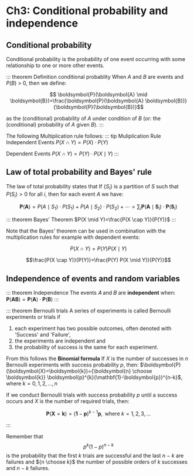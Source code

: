 # Ch3: Conditional probability and independence

## Conditional probability

Conditional probability is the probability of one event occurring with some relationship to one or more other events.

::: theorem Definition conditional probablity
When $A$ and $B$ are events and $P(B)$ > 0, then we define:

$$
\boldsymbol{P}(\boldsymbol{A} \mid \boldsymbol{B})=\frac{\boldsymbol{P}(\boldsymbol{A} \boldsymbol{B})}{\boldsymbol{P}(\boldsymbol{B})}$$

as the (conditional) probability of $A$ under condition of $B$ (or: the (conditional) probability of $A$ given $B$).
:::

The following Multiplication rule follows:
::: tip Muliplication Rule
Independent Events
$P(X \cap Y)=P(X) \cdot P(Y)$

Dependent Events
$P(X \cap Y)=P(Y) \cdot P(X \mid Y)$
:::

## Law of total probability and Bayes' rule

The law of total probability states that If $\left\{S_{i}\right\}$ is a partition of $S$ such that $P\left(S_{i}\right)>0$ for all $i$, then for each event $A$ we have:

$$\boldsymbol{P}(\boldsymbol{A})=P\left(A \mid S_{1}\right) \cdot P\left(S_{1}\right)+P\left(A \mid S_{2}\right) \cdot P\left(S_{2}\right)+\cdots=\sum_{i} \boldsymbol{P}\left(\boldsymbol{A} \mid \boldsymbol{S}_{i}\right) \cdot \boldsymbol{P}\left(\boldsymbol{S}_{i}\right)$$

::: theorem Bayes' Theorem
$P(X \mid Y)=\frac{P(X \cap Y)}{P(Y)}$
:::

Note that the Bayes' theorem can be used in combination with the multiplication rules for example with dependent events:

$$P(X \cap Y)=P(Y) P(X \mid Y)$$

$$\frac{P(X \cap Y)}{P(Y)}=\frac{P(Y) P(X \mid Y)}{P(Y)}$$

## Independence of events and random variables

::: theorem Independence
The events 𝐴 and 𝐵 are **independent** when:
$\boldsymbol{P}(\boldsymbol{A} \boldsymbol{B})=\boldsymbol{P}(\boldsymbol{A}) \cdot \boldsymbol{P}(\boldsymbol{B})$
:::

::: theorem Bernoulli trials
A series of experiments is called Bernoulli experiments or trials if

1. each experiment has two possible outcomes, often denoted with
   'Success' and 'Failure',
2. the experiments are independent and
3. the probability of success is the same for each experiment.

From this follows the **Binomial formula**
If $X$ is the number of successes in $n$ Bernoulli experiments with success probability
$p$, then:
$\boldsymbol{P}(\boldsymbol{X}=\boldsymbol{k})={\boldsymbol{n} \choose \boldsymbol{k}} \boldsymbol{p}^{k}(\mathbf{1}-\boldsymbol{p})^{n-k}$, where $k=0,1,2, \ldots, n$

If we conduct Bernoulli trials with success probability $p$ until a success occurs and $X$ is the number of required trials, then:

$$\boldsymbol{P}(\boldsymbol{X}=\boldsymbol{k})=(\mathbf{1}-\boldsymbol{p})^{k-1} \boldsymbol{p}, \text { where } k=1,2,3, \ldots$$

:::

Remember that $$p^{k}(1-p)^{n-k}$$ is the probability that the first $k$ trials are successful and the last $n$ − $k$ are
failures and ${n \choose k}$ the number of possible orders of $k$ successes and $n$ − $k$ failures.
